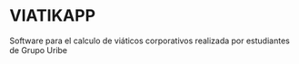 # VIATIKAPP
Software para el calculo de viáticos corporativos realizada por  estudiantes de Grupo Uribe

